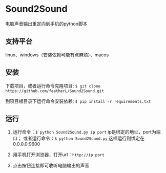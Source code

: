 # Sound2Sound
电脑声音输出重定向到手机的python脚本

## 支持平台
linux、windows（安装依赖可能有点麻烦）、macos

## 安装

下载项目，或者运行命令克隆项目: `$ git clone https://github.com/featherL/Sound2Sound.git`

到项目根目录下运行命令安装依赖: `$ pip install -r requirements.txt`


## 运行

1. 运行命令：`$ python Sound2Sound.py ip port` ip是绑定的地址，port为端口； 或者运行命令：`$ python Sound2Sound.py` 这样运行则绑定在0.0.0.0:9600

2. 用手机打开浏览器，打开url：`http://ip:port` 

3. 点击按钮连接即可收听电脑输出的声音


